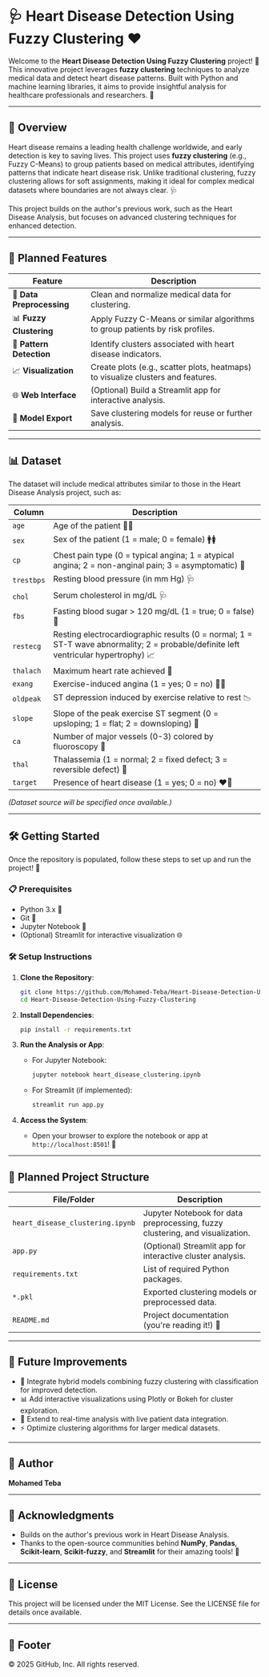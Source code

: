 # 🩺 Heart Disease Detection Using Fuzzy Clustering ❤️

Welcome to the **Heart Disease Detection Using Fuzzy Clustering** project! 🚀 This innovative project leverages **fuzzy clustering** techniques to analyze medical data and detect heart disease patterns. Built with Python and machine learning libraries, it aims to provide insightful analysis for healthcare professionals and researchers. 🌟

---

## 🌟 Overview

Heart disease remains a leading health challenge worldwide, and early detection is key to saving lives. This project uses **fuzzy clustering** (e.g., Fuzzy C-Means) to group patients based on medical attributes, identifying patterns that indicate heart disease risk. Unlike traditional clustering, fuzzy clustering allows for soft assignments, making it ideal for complex medical datasets where boundaries are not always clear. 🩺

This project builds on the author's previous work, such as the Heart Disease Analysis, but focuses on advanced clustering techniques for enhanced detection.

---

## 🎯 Planned Features

| **Feature** | **Description** |
| --- | --- |
| 🧹 **Data Preprocessing** | Clean and normalize medical data for clustering. |
| 📊 **Fuzzy Clustering** | Apply Fuzzy C-Means or similar algorithms to group patients by risk profiles. |
| 🤖 **Pattern Detection** | Identify clusters associated with heart disease indicators. |
| 📈 **Visualization** | Create plots (e.g., scatter plots, heatmaps) to visualize clusters and features. |
| 🌐 **Web Interface** | (Optional) Build a Streamlit app for interactive analysis. |
| 💾 **Model Export** | Save clustering models for reuse or further analysis. |

---

## 📊 Dataset

The dataset will include medical attributes similar to those in the Heart Disease Analysis project, such as:

| **Column** | **Description** |
| --- | --- |
| `age` | Age of the patient 👶👴 |
| `sex` | Sex of the patient (1 = male; 0 = female) 🚹🚺 |
| `cp` | Chest pain type (0 = typical angina; 1 = atypical angina; 2 = non-anginal pain; 3 = asymptomatic) 🤕 |
| `trestbps` | Resting blood pressure (in mm Hg) 🩺 |
| `chol` | Serum cholesterol in mg/dL 🩺 |
| `fbs` | Fasting blood sugar &gt; 120 mg/dL (1 = true; 0 = false) 🍬 |
| `restecg` | Resting electrocardiographic results (0 = normal; 1 = ST-T wave abnormality; 2 = probable/definite left ventricular hypertrophy) 📈 |
| `thalach` | Maximum heart rate achieved 💓 |
| `exang` | Exercise-induced angina (1 = yes; 0 = no) 🏃‍♂️ |
| `oldpeak` | ST depression induced by exercise relative to rest 📉 |
| `slope` | Slope of the peak exercise ST segment (0 = upsloping; 1 = flat; 2 = downsloping) 📏 |
| `ca` | Number of major vessels (0-3) colored by fluoroscopy 🩻 |
| `thal` | Thalassemia (1 = normal; 2 = fixed defect; 3 = reversible defect) 🧬 |
| `target` | Presence of heart disease (1 = yes; 0 = no) ❤️🚫 |

*(Dataset source will be specified once available.)*

---

## 🛠️ Getting Started

Once the repository is populated, follow these steps to set up and run the project! 🚀

### 📋 Prerequisites

- Python 3.x 🐍
- Git 🌳
- Jupyter Notebook 📓
- (Optional) Streamlit for interactive visualization 🌐

### 🛠️ Setup Instructions

1. **Clone the Repository**:

   ```bash
   git clone https://github.com/Mohamed-Teba/Heart-Disease-Detection-Using-Fuzzy-Clustering.git
   cd Heart-Disease-Detection-Using-Fuzzy-Clustering
   ```

2. **Install Dependencies**:

   ```bash
   pip install -r requirements.txt
   ```

3. **Run the Analysis or App**:

   - For Jupyter Notebook:

     ```bash
     jupyter notebook heart_disease_clustering.ipynb
     ```
   - For Streamlit (if implemented):

     ```bash
     streamlit run app.py
     ```

4. **Access the System**:

   - Open your browser to explore the notebook or app at `http://localhost:8501`! 🎉

---

## 📂 Planned Project Structure

| **File/Folder** | **Description** |
| --- | --- |
| `heart_disease_clustering.ipynb` | Jupyter Notebook for data preprocessing, fuzzy clustering, and visualization. |
| `app.py` | (Optional) Streamlit app for interactive cluster analysis. |
| `requirements.txt` | List of required Python packages. |
| `*.pkl` | Exported clustering models or preprocessed data. |
| `README.md` | Project documentation (you're reading it!) 📜 |

---

## 🌈 Future Improvements

- 🧠 Integrate hybrid models combining fuzzy clustering with classification for improved detection.
- 📊 Add interactive visualizations using Plotly or Bokeh for cluster exploration.
- 📱 Extend to real-time analysis with live patient data integration.
- ⚡ Optimize clustering algorithms for larger medical datasets.

---

## 👤 Author

**Mohamed Teba**

---

## 🙌 Acknowledgments

- Builds on the author's previous work in Heart Disease Analysis.
- Thanks to the open-source communities behind **NumPy**, **Pandas**, **Scikit-learn**, **Scikit-fuzzy**, and **Streamlit** for their amazing tools! 🙏

---

## 📜 License

This project will be licensed under the MIT License. See the LICENSE file for details once available.

---

## 📜 Footer

© 2025 GitHub, Inc. All rights reserved.